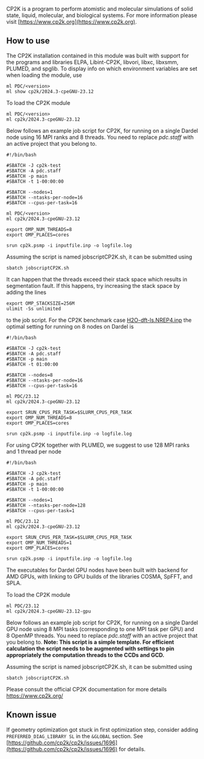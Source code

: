 CP2K is a program to perform atomistic and molecular simulations of solid state, liquid, molecular, and biological systems. For more information please visit [https://www.cp2k.org](https://www.cp2k.org).

## How to use

The CP2K installation contained in this module was built with support for the programs and libraries ELPA, Libint-CP2K, libvori, libxc, libxsmm, PLUMED, and spglib.
To display info on which environment variables are set when loading the module, use
```
ml PDC/<version>
ml show cp2k/2024.3-cpeGNU-23.12
```
To load the CP2K module
```
ml PDC/<version>
ml cp2k/2024.3-cpeGNU-23.12
```
Below follows an example job script for CP2K, for running on a single Dardel node using 16 MPI ranks and 8 threads.
You need to replace *pdc.staff* with an active project that you belong to.

```
#!/bin/bash

#SBATCH -J cp2k-test
#SBATCH -A pdc.staff
#SBATCH -p main
#SBATCH -t 1-00:00:00

#SBATCH --nodes=1
#SBATCH --ntasks-per-node=16
#SBATCH --cpus-per-task=16

ml PDC/<version>
ml cp2k/2024.3-cpeGNU-23.12

export OMP_NUM_THREADS=8
export OMP_PLACES=cores

srun cp2k.psmp -i inputfile.inp -o logfile.log
```

Assuming the script is named jobscriptCP2K.sh, it can be submitted using
```
sbatch jobscriptCP2K.sh
```

It can happen that the threads exceed their stack space which results in segmentation fault. If this happens,
try increasing the stack space by adding the lines
```
export OMP_STACKSIZE=256M
ulimit -Ss unlimited
```
to the job script.
For the CP2K benchmark case [H2O-dft-ls.NREP4.inp](https://github.com/cp2k/cp2k/blob/master/benchmarks/QS_DM_LS/H2O-dft-ls.NREP4.inp)
the optimal setting for running on 8 nodes on Dardel is

```
#!/bin/bash

#SBATCH -J cp2k-test
#SBATCH -A pdc.staff
#SBATCH -p main
#SBATCH -t 01:00:00

#SBATCH --nodes=8
#SBATCH --ntasks-per-node=16
#SBATCH --cpus-per-task=16

ml PDC/23.12
ml cp2k/2024.3-cpeGNU-23.12

export SRUN_CPUS_PER_TASK=$SLURM_CPUS_PER_TASK
export OMP_NUM_THREADS=8
export OMP_PLACES=cores

srun cp2k.psmp -i inputfile.inp -o logfile.log
```

For using CP2K together with PLUMED, we suggest to use 128 MPI ranks and 1 thread per node

```
#!/bin/bash

#SBATCH -J cp2k-test
#SBATCH -A pdc.staff
#SBATCH -p main
#SBATCH -t 1-00:00:00

#SBATCH --nodes=1
#SBATCH --ntasks-per-node=128
#SBATCH --cpus-per-task=1

ml PDC/23.12
ml cp2k/2024.3-cpeGNU-23.12

export SRUN_CPUS_PER_TASK=$SLURM_CPUS_PER_TASK
export OMP_NUM_THREADS=1
export OMP_PLACES=cores

srun cp2k.psmp -i inputfile.inp -o logfile.log
```

The executables for Dardel GPU nodes have been built with backend for AMD GPUs, with linking to GPU builds of the libraries COSMA, SpFFT, and SPLA.

To load the CP2K module

```
ml PDC/23.12
ml cp2k/2024.3-cpeGNU-23.12-gpu
```

Below follows an example job script for CP2K, for running on a single Dardel GPU node
using 8 MPI tasks (corresponding to one MPI task per GPU) and 8 OpenMP threads.
You need to replace *pdc.staff* with an active project that you belong to.
**Note: This script is a simple template. For efficient calculation the script needs to
be augmented with settings to pin appropriately the computation threads to the CCDs
and GCD.**

Assuming the script is named jobscriptCP2K.sh, it can be submitted using
```
sbatch jobscriptCP2K.sh
```

Please consult the official CP2K documentation for more details
https://www.cp2k.org/

## Known issue
If geometry optimization got stuck in first optimization step, consider adding
``PREFERRED_DIAG_LIBRARY SL``
in the ``&GLOBAL`` section.
See [https://github.com/cp2k/cp2k/issues/1696](https://github.com/cp2k/cp2k/issues/1696) for details.
